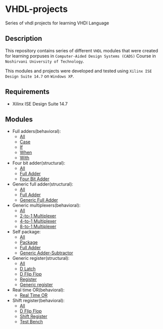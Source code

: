 # VHDL-projects

Series of vhdl projects for learning VHDl Language

## Description

This repository contains series of different `VHDL` modules that were created for learning porpuses in `Computer-Aided Design Systems (CADS)` Course in `Noshirvani University of Technology`.

This modules and projects were developed and tested using `Xilinx ISE Design Suite 14.7` on `Windows XP`.

## Requirements

- Xilinx ISE Design Suite 14.7

## Modules
- Full adders(behavioral):
  - [All](./full_adders)
  - [Case](./full_adders/fa_Case.vhd)
  - [If](./full_adders/fa_if.vhd)
  - [When](./full_adders/fa_When.vhd)
  - [With](./full_adders/fa_WithSelect.vhd)
- Four bit adder(structural):
  - [All](./four_bit_adder)
  - [Full Adder](./four_bit_adder/full_adder.vhd)
  - [Four Bit Adder](./four_bit_adder/fourBit_adder.vhd)
- Generic full adder(structural):
  - [All](./generic_full_adder)
  - [Full Adder](./generic_full_adder/full_adder.vhd)
  - [Generic Full Adder](./generic_full_adder/generic_full_adder.vhd)
- Generic multiplexers(behavioral):
  - [All](./generic_mux)
  - [2-to-1 Multiplexer](./generic_mux/mux21.vhd)
  - [4-to-1 Multiplexer](./generic_mux/mux41.vhd)
  - [8-to-1 Multiplexer](./generic_mux/mux81.vhd)
- Self package:
  - [All](./self_package)
  - [Package](./self_package/mam_package.vhd)
  - [Full Adder](./self_package/full_adder.vhd)
  - [Generic Adder-Subtractor](./self_package/generic_adder_subtractor.vhd)
- Generic register(structural):
  - [All](./generic_register)
  - [D Latch](./generic_register/dlatch.vhd)
  - [D Flip Flop](./generic_register/dff.vhd)
  - [Register](./generic_register/reg.vhd)
  - [Generic register](./generic_register/nbit_register.vhd)
- Real time OR(behavioral):
  - [Real Time OR](./Real_time_or/dlatch.vhd)
- Shift register(behavioral):
  - [All](./Shift_register)
  - [D Flip Flop](./Shift_register/dff.vhd)
  - [Shift Register](./Shift_register/shift_reg.vhd)
  - [Test Bench](./Shift_register/shift_test.vhd)


